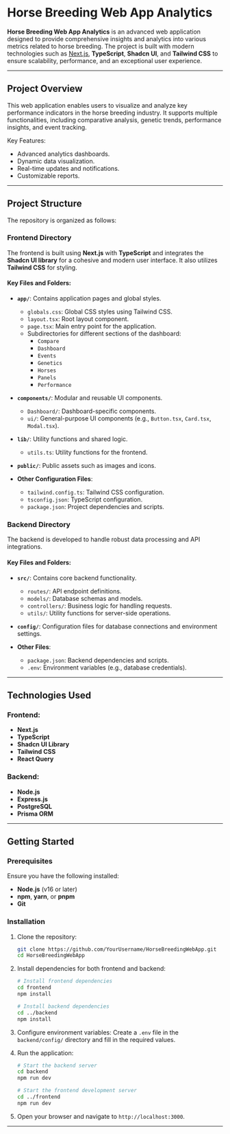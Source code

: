 # Horse Breeding Web App Analytics

**Horse Breeding Web App Analytics** is an advanced web application designed to provide comprehensive insights and analytics into various metrics related to horse breeding. The project is built with modern technologies such as [Next.js](https://nextjs.org), **TypeScript**, **Shadcn UI**, and **Tailwind CSS** to ensure scalability, performance, and an exceptional user experience.

---

## Project Overview

This web application enables users to visualize and analyze key performance indicators in the horse breeding industry. It supports multiple functionalities, including comparative analysis, genetic trends, performance insights, and event tracking.

Key Features:
- Advanced analytics dashboards.
- Dynamic data visualization.
- Real-time updates and notifications.
- Customizable reports.

---

## Project Structure

The repository is organized as follows:

### Frontend Directory

The frontend is built using **Next.js** with **TypeScript** and integrates the **Shadcn UI library** for a cohesive and modern user interface. It also utilizes **Tailwind CSS** for styling.

#### Key Files and Folders:
- **`app/`**: Contains application pages and global styles.
  - `globals.css`: Global CSS styles using Tailwind CSS.
  - `layout.tsx`: Root layout component.
  - `page.tsx`: Main entry point for the application.
  - Subdirectories for different sections of the dashboard:
    - `Compare`
    - `Dashboard`
    - `Events`
    - `Genetics`
    - `Horses`
    - `Panels`
    - `Performance`

- **`components/`**: Modular and reusable UI components.
  - `Dashboard/`: Dashboard-specific components.
  - `ui/`: General-purpose UI components (e.g., `Button.tsx`, `Card.tsx`, `Modal.tsx`).

- **`lib/`**: Utility functions and shared logic.
  - `utils.ts`: Utility functions for the frontend.

- **`public/`**: Public assets such as images and icons.

- **Other Configuration Files**:
  - `tailwind.config.ts`: Tailwind CSS configuration.
  - `tsconfig.json`: TypeScript configuration.
  - `package.json`: Project dependencies and scripts.

### Backend Directory

The backend is developed to handle robust data processing and API integrations.

#### Key Files and Folders:
- **`src/`**: Contains core backend functionality.
  - `routes/`: API endpoint definitions.
  - `models/`: Database schemas and models.
  - `controllers/`: Business logic for handling requests.
  - `utils/`: Utility functions for server-side operations.

- **`config/`**: Configuration files for database connections and environment settings.

- **Other Files**:
  - `package.json`: Backend dependencies and scripts.
  - `.env`: Environment variables (e.g., database credentials).

---

## Technologies Used

### Frontend:
- **Next.js**
- **TypeScript**
- **Shadcn UI Library**
- **Tailwind CSS**
- **React Query**

### Backend:
- **Node.js**
- **Express.js**
- **PostgreSQL**
- **Prisma ORM**

---

## Getting Started

### Prerequisites

Ensure you have the following installed:
- **Node.js** (v16 or later)
- **npm**, **yarn**, or **pnpm**
- **Git**

### Installation

1. Clone the repository:
   ```bash
   git clone https://github.com/YourUsername/HorseBreedingWebApp.git
   cd HorseBreedingWebApp
   ```

2. Install dependencies for both frontend and backend:
   ```bash
   # Install frontend dependencies
   cd frontend
   npm install

   # Install backend dependencies
   cd ../backend
   npm install
   ```

3. Configure environment variables:
   Create a `.env` file in the `backend/config/` directory and fill in the required values.

4. Run the application:
   ```bash
   # Start the backend server
   cd backend
   npm run dev

   # Start the frontend development server
   cd ../frontend
   npm run dev
   ```

5. Open your browser and navigate to `http://localhost:3000`.

---
